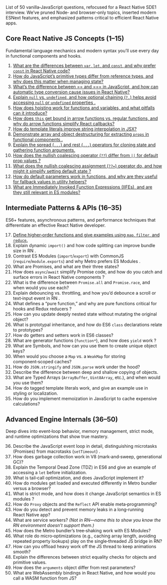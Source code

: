 List of 50 vanilla‑JavaScript questions, refocused for a React Native SDE1 interview. We’ve pruned Node‑ and browser‑only topics, inserted modern ESNext features, and emphasized patterns critical to efficient React Native apps.  

## Core React Native JS Concepts (1–15)  
Fundamental language mechanics and modern syntax you’ll use every day in functional components and hooks.  

1. [What are the differences between `var`, `let`, and `const`, and why prefer `const` in React Native code?](https://github.com/subraatakumar/React-Native-Interview-Questions/blob/main/answers/js/part1.md#1-var--let--const)
2. [How do JavaScript’s primitive types differ from reference types, and why does this matter when managing state?](https://github.com/subraatakumar/React-Native-Interview-Questions/blob/main/answers/js/primitive.md)  
3. [What’s the difference between == and === in JavaScript, and how can automatic type conversion cause issues in React Native?](https://github.com/subraatakumar/React-Native-Interview-Questions/blob/main/answers/js/type_conversion.md)  
4. [Explain `null` vs. `undefined`, and how optional chaining (`?.`) helps avoid accessing `null` or `undefined` properties .](https://github.com/subraatakumar/React-Native-Interview-Questions/blob/main/answers/js/part1.md#4-null-vs-undefined--optional-chaining)  
5. [How does hoisting work for functions and variables, and what pitfalls can it introduce?](https://github.com/subraatakumar/React-Native-Interview-Questions/blob/main/answers/js/hoisting.md)   
8. [How does `this` get bound in arrow functions vs. regular functions, and why do arrow functions simplify React callbacks?](https://github.com/subraatakumar/React-Native-Interview-Questions/blob/main/answers/js/this_and_arrow_functions.md)
9. [How do template literals improve string interpolation in JSX?](https://github.com/subraatakumar/React-Native-Interview-Questions/blob/main/answers/js/template_literal.md)  
10. [Demonstrate array and object destructuring for extracting `props` in functional components .](https://github.com/subraatakumar/React-Native-Interview-Questions/blob/main/answers/js/destructuring.md)  
11. [Explain the spread (`...`) and rest (`...`) operators for cloning state and gathering function arguments.](https://github.com/subraatakumar/React-Native-Interview-Questions/tree/main/answers/js)  
12. [How does the nullish coalescing operator (`??`) differ from `||` for default prop values ?](https://github.com/subraatakumar/React-Native-Interview-Questions/blob/main/answers/js/nullish_coalescing_operator.md)
13. [What does the nullish coalescing assignment (`??=`) operator do, and how might it simplify setting default state ?](https://github.com/subraatakumar/React-Native-Interview-Questions/blob/main/answers/js/nullish_coealising_assignment.md) 
14. [How do default parameters work in functions, and why are they useful for fallback values in utility helpers?](https://github.com/subraatakumar/React-Native-Interview-Questions/blob/main/answers/js/default_parameter.md)  
15. [What are Immediately Invoked Function Expressions (IIFEs), and are they still relevant in ES modules? ](https://github.com/subraatakumar/React-Native-Interview-Questions/blob/main/answers/js/iife.md)

## Intermediate Patterns & APIs (16–35)  
ES6+ features, asynchronous patterns, and performance techniques that differentiate an effective React Native developer.  

17. [Define higher‑order functions and give examples using `map`, `filter`, and `reduce`.](https://github.com/subraatakumar/React-Native-Interview-Questions/blob/main/answers/js/higher_order_function.md)  
18. Explain dynamic `import()` and how code splitting can improve bundle size in RN .  
19. Contrast ES Modules (`import`/`export`) with CommonJS (`require`/`module.exports`) and why Metro prefers ES Modules .  
20. What are Promises, and what are their three states?  
21. How does `async`/`await` simplify Promise code, and how do you catch and surface errors in React Native components ?  
22. What is the difference between `Promise.all` and `Promise.race`, and when would you use each?  
23. Explain debouncing vs. throttling, and how you’d debounce a scroll or text‑input event in RN .  
24. What defines a “pure function,” and why are pure functions critical for hooks and Redux reducers ?  
25. How can you update deeply nested state without mutating the original object?  
26. What is prototypal inheritance, and how do ES6 `class` declarations relate to prototypes?  
27. How do getters and setters work in ES6 classes?  
28. What are generator functions (`function*`), and how does `yield` work ?  
29. What are Symbols, and how can you use them to create unique object keys?  
30. When would you choose a `Map` vs. a `WeakMap` for storing component‑scoped caches?  
31. How do `JSON.stringify` and `JSON.parse` work under the hood?  
32. Describe the difference between deep and shallow copying of objects.  
33. What are Typed Arrays (`ArrayBuffer`, `Uint8Array`, etc.), and when would you use them?  
34. How do tagged template literals work, and give an example use in styling or localization.  
35. How do you implement memoization in JavaScript to cache expensive calculations?  

## Advanced Engine Internals (36–50)  
Deep dives into event‑loop behavior, memory management, strict mode, and runtime optimizations that show true mastery.  

36. Describe the JavaScript event loop in detail, distinguishing microtasks (Promises) from macrotasks (`setTimeout`) .  
37. How does garbage collection work in V8 (mark‑and‑sweep, generational GC)? 
38. Explain the Temporal Dead Zone (TDZ) in ES6 and give an example of accessing a `let` before initialization.  
39. What is tail‑call optimization, and does JavaScript implement it?  
40. How do modules get loaded and executed differently in Metro bundler versus a browser?  
41. What is strict mode, and how does it change JavaScript semantics in ES modules ?  
42. How do `Proxy` objects and the `Reflect` API enable meta‑programming?  
43. How do you detect and prevent memory leaks in a long‑running React Native app?  
44. What are service workers? *(Not in RN—name this to show you know the RN environment doesn’t support them.)*  
45. How does the Metro bundler’s tree‑shaking work with ES Modules?  
46. What role do micro‑optimizations (e.g., caching array length, avoiding repeated property lookups) play on the single‑threaded JS bridge in RN?  
47. How can you offload heavy work off the JS thread to keep animations smooth?  
48. Explain the differences between strict equality checks for objects and primitive values.  
49. How does the `arguments` object differ from rest parameters?  
50. What are WebAssembly bindings in React Native, and how would you call a WASM function from JS?  

